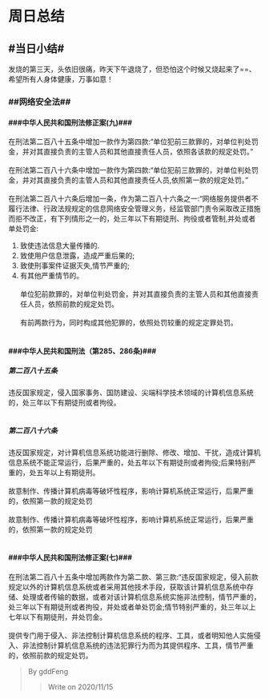 周日总结 </br>
================================================
## #当日小结#
发烧的第三天，头依旧很痛，昨天下午退烧了，但恐怕这个时候又烧起来了==、</br>
希望所有人身体健康，万事如意！
### ##网络安全法##
#### ###中华人民共和国刑法修正案(九)###
在刑法第二百八十五条中增加一款作为第四款:“单位犯前三款罪的，对单位判处罚金，并对其直接负责的主管人员和其他直接责任人员，依照各该款的规定处罚。”</br></br>
在刑法第二百八十六条中增加一款作为第四款:“单位犯前三款罪的，对单位判处罚金，并对其直接负责的主管人员和其他直接责任人员,依照第一款的规定处罚。”</br></br>
在刑法第二百八十六条后增加一条，作为第二百八十六条之一:“网络服务提供者不履行法律、行政法规规定的信息网络安全管理义务，经监管部门责令采取改正措施而拒不改正，有下列情形之一的，处三年以下有期徒刑、拘役或者管制,并处或者单处罚金:
1. 致使违法信息大量传播的.
2. 致使用户信息泄露，造成严重后果的;
3. 致使刑事案件证据灭失,情节严重的;
4. 有其他严重情节的。</br></br>
单位犯前款罪的，对单位判处罚金，并对其直接负责的主管人员和其他直接责任人员，依照前款的规定处罚。</br></br>
有前两款行为，同时构成其他犯罪的，依照处罚较重的规定定罪处罚。</br></br>
#### ###中华人民共和国刑法（第285、286条)###
##### 第二百八十五条
违反国家规定，侵入国家事务、国防建设、尖端科学技术领域的计算机信息系统的，处三年以下有期徒刑或者拘役。</br></br>
##### 第二百八十六条
违反国家规定，对计算机信息系统功能进行删除、修改、增加、干扰，造成计算机信息系统不能正常运行，后果严重的，处五年以下有期徒刑或者拘役;后果特别严重的，处五年以上有期徒刑。</br><br>
故意制作、传播计算机病毒等破坏性程序，影响计算机系统正常运行，后果严重的，依照第一款的规定处罚</br></br>
故意制作、传播计算机病毒等破坏性程序，影响计算机系统正常运行，后果严重的，依照第一款的规定处罚</br></br>
#### ###中华人民共和国刑法修正案(七)###
在刑法第二百八十五条中增加两款作为第二款、第三款:“违反国家规定，侵入前款规定以外的计算机信息系统或者采用其他技术手段，获取该计算机信息系统中存储、处理或者传输的数据，或者对该计算机信息系统实施非法控制，情节严重的，处三年以下有期徒刑或者拘役，并处或者单处罚金;情节特别严重的，处三年以上七年以下有期徒刑，并处罚金。</br></br>
提供专门用于侵入、非法控制计算机信息系统的程序、工具，或者明知他人实施侵入、非法控制计算机信息系统的违法犯罪行为而为其提供程序、工具，情节严重的，依照前款的规定处罚。</br>

> By gddFeng
>>Write on 2020/11/15